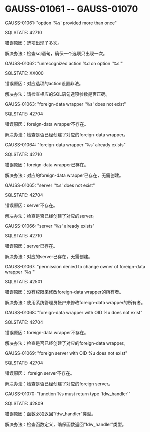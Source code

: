 # GAUSS-01061 -- GAUSS-01070

GAUSS-01061: "option '%s' provided more than once"

SQLSTATE: 42710

错误原因：选项出现了多次。

解决办法：检查sql语句，确保一个选项只出现一次。

GAUSS-01062: "unrecognized action %d on option '%s'"

SQLSTATE: XX000

错误原因：对应选项的action设置非法。

解决办法：请检查相应的SQL语句选项参数是否正确。

GAUSS-01063: "foreign-data wrapper '%s' does not exist"

SQLSTATE: 42704

错误原因：foreign-data wrapper不存在。

解决办法：检查是否已经创建了对应的foreign-data wrapper。

GAUSS-01064: "foreign-data wrapper '%s' already exists"

SQLSTATE: 42710

错误原因：foreign-data wrapper已存在。

解决办法：对应的foreign-data wrapper已存在，无需创建。

GAUSS-01065: "server '%s' does not exist"

SQLSTATE: 42704

错误原因：server不存在。

解决办法：检查是否已经创建了对应的server。

GAUSS-01066: "server '%s' already exists"

SQLSTATE: 42710

错误原因：server已存在。

解决办法：对应的server已存在，无需创建。

GAUSS-01067: "permission denied to change owner of foreign-data wrapper '%s'"

SQLSTATE: 42501

错误原因：没有权限来修改foreign-data wrapper的所有者。

解决办法：使用系统管理员帐户来修改foreign-data wrapper的所有者。

GAUSS-01068: "foreign-data wrapper with OID %u does not exist"

SQLSTATE: 42704

错误原因：foreign-data wrapper不存在。

解决办法：检查是否已经创建了对应的foreign-data wrapper。

GAUSS-01069: "foreign server with OID %u does not exist"

SQLSTATE: 42704

错误原因： foreign server不存在。

解决办法：检查是否已经创建了对应的foreign server。

GAUSS-01070: "function %s must return type 'fdw\_handler'"

SQLSTATE: 42809

错误原因：函数必须返回“fdw\_handler”类型。

解决办法：检查函数定义，确保函数返回“fdw\_handler”类型。

